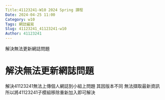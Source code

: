 ```yaml
---
Title:41123241-W10 2024 Spring 課程
Date: 2024-04-25 11:00
Category: w10
Tags: 網誌編寫
Slug: 41123241_41123241-w10
Author: 41123241
---
```


解決無法更新網誌問題

<!-- PELICAN_END_SUMMARY -->

# 解決無法更新網誌問題
解決41123241無法上傳個人網誌到小組上問題 其因版本不同 無法擷取最新資訊 所以將41123241子模組移除重新加入即可解決